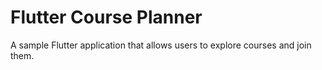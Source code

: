 # Flutter Course Planner

A sample Flutter application that allows users to explore courses and join them.


